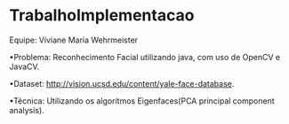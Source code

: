 # TrabalhoImplementacao
Equipe: Viviane Maria Wehrmeister

•Problema: Reconhecimento Facial utilizando java, com uso de OpenCV e JavaCV.

•Dataset: http://vision.ucsd.edu/content/yale-face-database.

•Técnica: Utilizando os algoritmos Eigenfaces(PCA principal component analysis).

